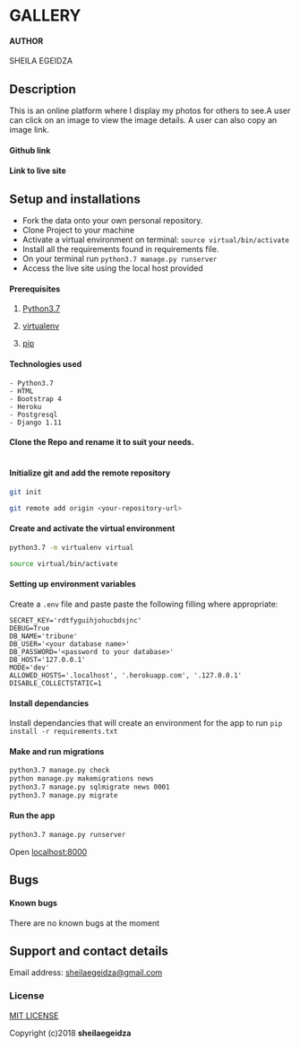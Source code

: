 # GALLERY

#### AUTHOR
SHEILA EGEIDZA



## Description
This is an online platform where I display my photos for others to see.A user can click on an image to view the image details. A user can also copy an image link. 

#### Github link


#### Link to live site


## Setup and installations
* Fork the data onto your own personal repository.
* Clone Project to your machine
* Activate a virtual environment on terminal: `source virtual/bin/activate`
* Install all the requirements found in requirements file.
* On your terminal run `python3.7 manage.py runserver`
* Access the live site using the local host provided


#### Prerequisites
1. [Python3.7](https://www.python.org/downloads/)

2. [virtualenv](https://virtualenv.pypa.io/en/stable/installation/)
3. [pip](https://pip.pypa.io/en/stable/installing/)

#### Technologies used
    - Python3.7
    - HTML
    - Bootstrap 4
    - Heroku
    - Postgresql
    - Django 1.11

#### Clone the Repo and rename it to suit your needs.
```bash
```
#### Initialize git and add the remote repository
```bash
git init
```
```bash
git remote add origin <your-repository-url>
```

#### Create and activate the virtual environment
```bash
python3.7 -m virtualenv virtual
```

```bash
source virtual/bin/activate
```

#### Setting up environment variables
Create a `.env` file and paste paste the following filling where appropriate:
```
SECRET_KEY='rdtfyguihjohucbdsjnc'
DEBUG=True
DB_NAME='tribune'
DB_USER='<your database name>'
DB_PASSWORD='<password to your database>'
DB_HOST='127.0.0.1'
MODE='dev'
ALLOWED_HOSTS='.localhost', '.herokuapp.com', '.127.0.0.1'
DISABLE_COLLECTSTATIC=1
```

#### Install dependancies
Install dependancies that will create an environment for the app to run
`pip install -r requirements.txt`

#### Make and run migrations
```bash
python3.7 manage.py check
python manage.py makemigrations news
python3.7 manage.py sqlmigrate news 0001
python3.7 manage.py migrate
```

#### Run the app
```bash
python3.7 manage.py runserver
```
Open [localhost:8000](http://127.0.0.1:8000/)


## Bugs
#### Known bugs
There are no known bugs at the moment 



## Support and contact details
Email address: sheilaegeidza@gmail.com
### License
[MIT LICENSE](LICENCE)

Copyright (c)2018 **sheilaegeidza**
